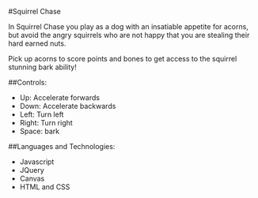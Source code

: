 #Squirrel Chase


In Squirrel Chase you play as a dog with an insatiable appetite for acorns, but avoid the angry squirrels who are not happy that you are stealing their hard earned nuts.

Pick up acorns to score points and bones to get access to the squirrel stunning bark ability!

##Controls:
- Up: Accelerate forwards
- Down: Accelerate backwards
- Left: Turn left
- Right: Turn right
- Space: bark


##Languages and Technologies:
- Javascript
- JQuery
- Canvas
- HTML and CSS
